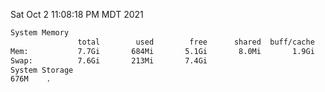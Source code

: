 Sat Oct  2 11:08:18 PM MDT 2021
```bash
System Memory
               total        used        free      shared  buff/cache   available
Mem:           7.7Gi       684Mi       5.1Gi       8.0Mi       1.9Gi       6.7Gi
Swap:          7.6Gi       213Mi       7.4Gi
System Storage
676M	.
```
